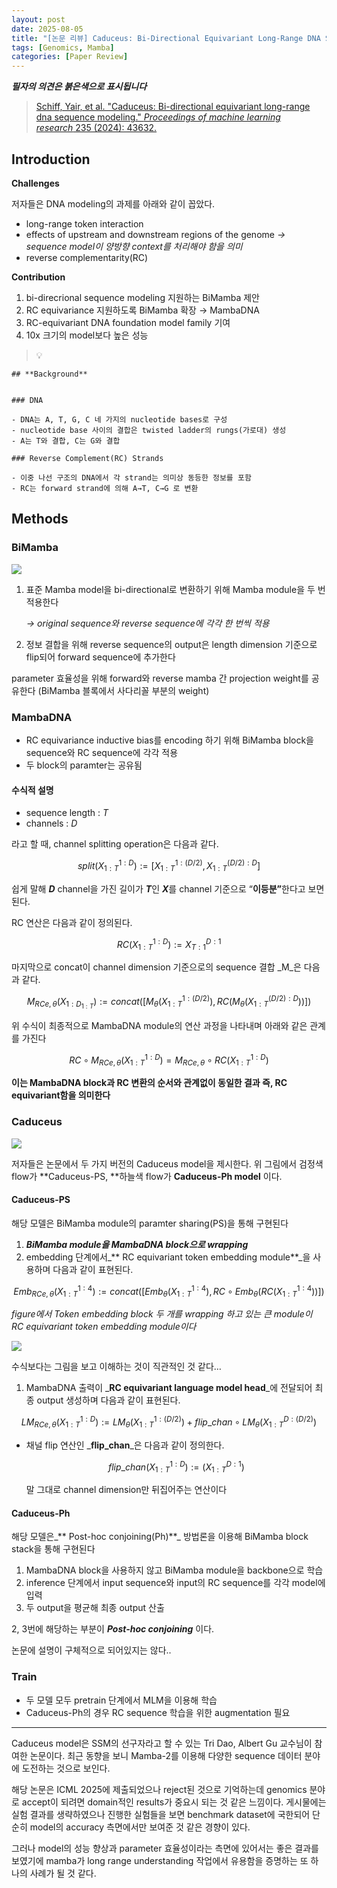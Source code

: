 ```yaml
---
layout: post
date: 2025-08-05
title: "[논문 리뷰] Caduceus: Bi-Directional Equivariant Long-Range DNA Sequence Modeling"
tags: [Genomics, Mamba]
categories: [Paper Review]
---
```


<span class="notion-red">_**필자의 의견은 붉은색으로 표시됩니다**_</span>


> [Schiff, Yair, et al. "Caduceus: Bi-directional equivariant long-range dna sequence modeling." ](https://pmc.ncbi.nlm.nih.gov/articles/PMC12189541/)[_Proceedings of machine learning research_](https://pmc.ncbi.nlm.nih.gov/articles/PMC12189541/)[ 235 (2024): 43632.](https://pmc.ncbi.nlm.nih.gov/articles/PMC12189541/)



## Introduction


**Challenges**


저자들은 DNA modeling의 과제를 아래와 같이 꼽았다.

- long-range token interaction
- effects of upstream and downstream regions of the genome 
_→ sequence model이 양방향 context를 처리해야 함을 의미_
- reverse complementarity(RC)

**Contribution**

1. bi-direcrional sequence modeling 지원하는 BiMamba 제안
1. RC equivariance 지원하도록 BiMamba 확장 → MambaDNA
1. RC-equivariant DNA foundation model family 기여
1. 10x 크기의 model보다 높은 성능

> 💡 


	## **Background**


	### DNA

	- DNA는 A, T, G, C 네 가지의 nucleotide bases로 구성
	- nucleotide base 사이의 결합은 twisted ladder의 rungs(가로대) 생성
	- A는 T와 결합, C는 G와 결합

	### Reverse Complement(RC) Strands

	- 이중 나선 구조의 DNA에서 각 strand는 의미상 동등한 정보를 포함
	- RC는 forward strand에 의해 A→T, C→G 로 변환


## Methods



### BiMamba


![](https://prod-files-secure.s3.us-west-2.amazonaws.com/542b861c-36a8-4051-84e5-8804b6728dba/2c247d59-7815-4980-99f0-8f0d21f445a7/image.png?X-Amz-Algorithm=AWS4-HMAC-SHA256&X-Amz-Content-Sha256=UNSIGNED-PAYLOAD&X-Amz-Credential=ASIAZI2LB466SY4XX5NR%2F20251004%2Fus-west-2%2Fs3%2Faws4_request&X-Amz-Date=20251004T060107Z&X-Amz-Expires=3600&X-Amz-Security-Token=IQoJb3JpZ2luX2VjEL7%2F%2F%2F%2F%2F%2F%2F%2F%2F%2FwEaCXVzLXdlc3QtMiJHMEUCIQD1ATxsCB6uPPlBGRRlsvnJv1ifLdKG8qk2kTpolqqMJQIgLL8qB6g9KUCLrL1VjK33j7YIVjH0xiEnwHxr5Mj3CmUq%2FwMIVhAAGgw2Mzc0MjMxODM4MDUiDHVfYnapKUiuRlA3ryrcA3w9i1MnfLBmaNGGgtnfNGncev%2BkYKZY6vsgcHNxEJl884qJ8ZmMW91ANJJEEnti%2F%2FbmjAXpkE4gm%2FQjGk%2FTkOMtBsIZCTj89mh%2Bfp61f9HxlaQUKq%2Ftw2lFYiqGzMpeWRXFfgKzJ6M29VLrUccgSECyGf%2B03GVLw%2BFyhiy1EVN6SqoT7zEkPo8JOX%2BqT2ba43sIYJJLt69trRT%2Bg6IoZwv6XXkHyXceUn3PtQ9WVEnmbo7wUBOJam0JBSaxKAmMOcjB%2FGtJ68LF76SHa%2BLDReFXThiFNK2chehazLUdxzrqz2VfBabu0l3C9seiZ5Rl1GvfaI9hobAtPTXrCtrMY9I4e9gzbPfRS6sFlxABQ3MjYQKUa2EVEliCyccSqdbz%2BKFuR0KR6kRAZ%2B6%2FWKfmsfyjTUzDixRK8ey4gTd8WDEirMHK9GNG5NJub53puBXO8EQMpHgFg9sBDMOG%2BbMIIJHY%2BKDK7W47%2FOhvYnm2KRlJHvZH%2FaXFdNrQB%2FatHYNtoSthnO%2BqnPUXjqPzXhnNSoUaJECW0MVvRynrQDpG10lMi0%2F2%2BRagSZDoDCO%2BO3mx%2F1YNpJO3%2FQxmPo7%2FC%2BSwywJaYeoxFyu86%2FugpsVzbIc4QbHUvoVf5dn17dqJMNvegscGOqUBPuSdjc%2FqVBMemk3jVxtaNz6QXhHJ%2BqQzUM8vhH7f34Uc6YIp93Ld%2Bn8r7EOLftQmh6MFkj%2FrfIueSeD0OpqI3BvTSqYi%2BjkB3D0wBmTJlqU%2B4%2FdHcWLOT%2BOOHLAed5xQo%2BKLE%2B1uGHzx3GiRT8%2B%2Fs4hEsEXXwT5rDSLpBo1jLnTThG8j2mBp0L7NEPd577chklP4OSB0FP7To8Rv6oE0ppUz4iHp&X-Amz-Signature=0e998d4156544903b3d5a5e0ee62b6c0f1b1d3304493c30df1ce2a6ff9d7459d&X-Amz-SignedHeaders=host&x-amz-checksum-mode=ENABLED&x-id=GetObject)

1. 표준 Mamba model을 bi-directional로 변환하기 위해 Mamba module을 두 번 적용한다

	_→ original sequence와 reverse sequence에 각각 한 번씩 적용_

1. 정보 결합을 위해 reverse sequence의 output은 length dimension 기준으로 flip되어 forward sequence에 추가한다

parameter 효율성을 위해 forward와 reverse mamba 간 projection weight를 공유한다 (BiMamba 블록에서 사다리꼴 부분의 weight)



### MambaDNA

- RC equivariance inductive bias를 encoding 하기 위해 BiMamba block을 sequence와 RC sequence에 각각 적용
- 두 block의 paramter는 공유됨


#### 수식적 설명

- sequence length : _T_
- channels : _D_

라고 할 때,  channel splitting operation은 다음과 같다.


$$
split(X^{1:D}_{1:T}):=[X^{1:(D/2)}_{1:T},X^{(D/2):D}_{1:T}]
$$


<span class="notion-red">쉽게 말해 </span><span class="notion-red">_**D**_</span><span class="notion-red"> channel을 가진 길이가 </span><span class="notion-red">_**T**_</span><span class="notion-red">인 </span><span class="notion-red">_**X**_</span><span class="notion-red">를 channel 기준으로 “</span><span class="notion-red">**이등분”**</span><span class="notion-red">한다고 보면 된다.</span>


RC 연산은 다음과 같이 정의된다.


$$
RC(X^{1:D}_{1:T}):=X^{D:1}_{T:1}
$$


마지막으로 concat이 channel dimension 기준으로의 sequence 결합 _M_은 다음과 같다.


$$
M_{RCe,\theta}(X_{1:D_{1:T}}):=concat([M_{\theta}(X^{1:(D/2)}_{1:T}),RC(M_{\theta}(X^{(D/2):D}_{1:T}))])
$$


위 수식이 최종적으로 MambaDNA module의 연산 과정을 나타내며 아래와 같은 관계를 가진다


$$
RC\circ M_{RCe,\theta}(X^{1:D}_{1:T}) = M_{RCe,\theta} \circ RC(X^{1:D}_{1:T})
$$


**이는 MambaDNA block과 RC 변환의 순서와 관계없이 동일한 결과 즉, RC equivariant함을 의미한다**



### Caduceus


![](https://prod-files-secure.s3.us-west-2.amazonaws.com/542b861c-36a8-4051-84e5-8804b6728dba/f94a60d7-8145-473b-aef9-7c68d3ec604a/image.png?X-Amz-Algorithm=AWS4-HMAC-SHA256&X-Amz-Content-Sha256=UNSIGNED-PAYLOAD&X-Amz-Credential=ASIAZI2LB466SY4XX5NR%2F20251004%2Fus-west-2%2Fs3%2Faws4_request&X-Amz-Date=20251004T060107Z&X-Amz-Expires=3600&X-Amz-Security-Token=IQoJb3JpZ2luX2VjEL7%2F%2F%2F%2F%2F%2F%2F%2F%2F%2FwEaCXVzLXdlc3QtMiJHMEUCIQD1ATxsCB6uPPlBGRRlsvnJv1ifLdKG8qk2kTpolqqMJQIgLL8qB6g9KUCLrL1VjK33j7YIVjH0xiEnwHxr5Mj3CmUq%2FwMIVhAAGgw2Mzc0MjMxODM4MDUiDHVfYnapKUiuRlA3ryrcA3w9i1MnfLBmaNGGgtnfNGncev%2BkYKZY6vsgcHNxEJl884qJ8ZmMW91ANJJEEnti%2F%2FbmjAXpkE4gm%2FQjGk%2FTkOMtBsIZCTj89mh%2Bfp61f9HxlaQUKq%2Ftw2lFYiqGzMpeWRXFfgKzJ6M29VLrUccgSECyGf%2B03GVLw%2BFyhiy1EVN6SqoT7zEkPo8JOX%2BqT2ba43sIYJJLt69trRT%2Bg6IoZwv6XXkHyXceUn3PtQ9WVEnmbo7wUBOJam0JBSaxKAmMOcjB%2FGtJ68LF76SHa%2BLDReFXThiFNK2chehazLUdxzrqz2VfBabu0l3C9seiZ5Rl1GvfaI9hobAtPTXrCtrMY9I4e9gzbPfRS6sFlxABQ3MjYQKUa2EVEliCyccSqdbz%2BKFuR0KR6kRAZ%2B6%2FWKfmsfyjTUzDixRK8ey4gTd8WDEirMHK9GNG5NJub53puBXO8EQMpHgFg9sBDMOG%2BbMIIJHY%2BKDK7W47%2FOhvYnm2KRlJHvZH%2FaXFdNrQB%2FatHYNtoSthnO%2BqnPUXjqPzXhnNSoUaJECW0MVvRynrQDpG10lMi0%2F2%2BRagSZDoDCO%2BO3mx%2F1YNpJO3%2FQxmPo7%2FC%2BSwywJaYeoxFyu86%2FugpsVzbIc4QbHUvoVf5dn17dqJMNvegscGOqUBPuSdjc%2FqVBMemk3jVxtaNz6QXhHJ%2BqQzUM8vhH7f34Uc6YIp93Ld%2Bn8r7EOLftQmh6MFkj%2FrfIueSeD0OpqI3BvTSqYi%2BjkB3D0wBmTJlqU%2B4%2FdHcWLOT%2BOOHLAed5xQo%2BKLE%2B1uGHzx3GiRT8%2B%2Fs4hEsEXXwT5rDSLpBo1jLnTThG8j2mBp0L7NEPd577chklP4OSB0FP7To8Rv6oE0ppUz4iHp&X-Amz-Signature=0e920a2b85f20d191d2ca7bfd67d616c8b5792e4364dd3866fd31c13a92e3336&X-Amz-SignedHeaders=host&x-amz-checksum-mode=ENABLED&x-id=GetObject)


저자들은 논문에서 두 가지 버전의 Caduceus model을 제시한다. 위 그림에서 검정색 flow가 **Caduceus-PS, **하늘색 flow가 **Caduceus-Ph model** 이다.



#### Caduceus-PS


해당 모델은 BiMamba module의 paramter sharing(PS)을 통해 구현된다

1. _**BiMamba module을 MambaDNA block으로 wrapping**_
1. embedding 단계에서_** RC equivariant token embedding module**_을 사용하며 다음과 같이 표현된다.

$$
Emb_{RCe,\theta}(X^{1:4}_{1:T}):=concat([Emb_{\theta}(X^{1:4}_{1:T}),RC \circ Emb_{\theta}(RC(X^{1:4}_{1:T}))])
$$


_figure에서 Token embedding block 두 개를 wrapping 하고 있는 큰 module이 RC equivariant token embedding module이다_


![](https://prod-files-secure.s3.us-west-2.amazonaws.com/542b861c-36a8-4051-84e5-8804b6728dba/b175e4da-71eb-4e91-8c23-a06dabe673c9/image.png?X-Amz-Algorithm=AWS4-HMAC-SHA256&X-Amz-Content-Sha256=UNSIGNED-PAYLOAD&X-Amz-Credential=ASIAZI2LB466SY4XX5NR%2F20251004%2Fus-west-2%2Fs3%2Faws4_request&X-Amz-Date=20251004T060107Z&X-Amz-Expires=3600&X-Amz-Security-Token=IQoJb3JpZ2luX2VjEL7%2F%2F%2F%2F%2F%2F%2F%2F%2F%2FwEaCXVzLXdlc3QtMiJHMEUCIQD1ATxsCB6uPPlBGRRlsvnJv1ifLdKG8qk2kTpolqqMJQIgLL8qB6g9KUCLrL1VjK33j7YIVjH0xiEnwHxr5Mj3CmUq%2FwMIVhAAGgw2Mzc0MjMxODM4MDUiDHVfYnapKUiuRlA3ryrcA3w9i1MnfLBmaNGGgtnfNGncev%2BkYKZY6vsgcHNxEJl884qJ8ZmMW91ANJJEEnti%2F%2FbmjAXpkE4gm%2FQjGk%2FTkOMtBsIZCTj89mh%2Bfp61f9HxlaQUKq%2Ftw2lFYiqGzMpeWRXFfgKzJ6M29VLrUccgSECyGf%2B03GVLw%2BFyhiy1EVN6SqoT7zEkPo8JOX%2BqT2ba43sIYJJLt69trRT%2Bg6IoZwv6XXkHyXceUn3PtQ9WVEnmbo7wUBOJam0JBSaxKAmMOcjB%2FGtJ68LF76SHa%2BLDReFXThiFNK2chehazLUdxzrqz2VfBabu0l3C9seiZ5Rl1GvfaI9hobAtPTXrCtrMY9I4e9gzbPfRS6sFlxABQ3MjYQKUa2EVEliCyccSqdbz%2BKFuR0KR6kRAZ%2B6%2FWKfmsfyjTUzDixRK8ey4gTd8WDEirMHK9GNG5NJub53puBXO8EQMpHgFg9sBDMOG%2BbMIIJHY%2BKDK7W47%2FOhvYnm2KRlJHvZH%2FaXFdNrQB%2FatHYNtoSthnO%2BqnPUXjqPzXhnNSoUaJECW0MVvRynrQDpG10lMi0%2F2%2BRagSZDoDCO%2BO3mx%2F1YNpJO3%2FQxmPo7%2FC%2BSwywJaYeoxFyu86%2FugpsVzbIc4QbHUvoVf5dn17dqJMNvegscGOqUBPuSdjc%2FqVBMemk3jVxtaNz6QXhHJ%2BqQzUM8vhH7f34Uc6YIp93Ld%2Bn8r7EOLftQmh6MFkj%2FrfIueSeD0OpqI3BvTSqYi%2BjkB3D0wBmTJlqU%2B4%2FdHcWLOT%2BOOHLAed5xQo%2BKLE%2B1uGHzx3GiRT8%2B%2Fs4hEsEXXwT5rDSLpBo1jLnTThG8j2mBp0L7NEPd577chklP4OSB0FP7To8Rv6oE0ppUz4iHp&X-Amz-Signature=79d61c868cfeb932bad4446b46b392b407f31eeb1bb3425598ee4e7f2e1d8d20&X-Amz-SignedHeaders=host&x-amz-checksum-mode=ENABLED&x-id=GetObject)


<span class="notion-red">수식보다는 그림을 보고 이해하는 것이 직관적인 것 같다…</span>

1. MambaDNA 출력이 _**RC equivariant language model head**_에 전달되어 최종 output 생성하며 다음과 같이 표현된다.

$$
LM_{RCe,\theta}(X^{1:D}_{1:T}):= LM_{\theta}(X^{1:(D/2)}_{1:T})+flip\_chan\circ LM_{\theta}(X^{D:(D/2)}_{1:T})
$$

- 채널 flip 연산인 _**flip\_chan**_은 다음과 같이 정의한다.

	$$
	flip\_chan(X^{1:D}_{1:T}):=(X^{D:1}_{1:T})
	$$


	말 그대로 channel dimension만 뒤집어주는 연산이다



#### Caduceus-Ph


해당 모델은_** Post-hoc conjoining(Ph)**_ 방법론을 이용해 BiMamba block stack을 통해 구현된다

1. MambaDNA block을 사용하지 않고 BiMamba module을 backbone으로 학습
1. inference 단계에서 input sequence와 input의 RC sequence를 각각 model에 입력
1. 두 output을 평균해 최종 output 산출

2, 3번에 해당하는 부분이 _**Post-hoc conjoining**_ 이다.


<span class="notion-red">논문에 설명이 구체적으로 되어있지는 않다..</span>



### Train

- 두 모델 모두 pretrain 단계에서 MLM을 이용해 학습
- Caduceus-Ph의 경우 RC sequence 학습을 위한 augmentation 필요

---


<span class="notion-red">Caduceus model은 SSM의 선구자라고 할 수 있는 Tri Dao, Albert Gu 교수님이 참여한 논문이다. 최근 동향을 보니 Mamba-2를 이용해 다양한 sequence 데이터 분야에 도전하는 것으로 보인다.</span>


<span class="notion-red">해당 논문은 ICML 2025에 제출되었으나 reject된 것으로 기억하는데 genomics 분야로 accept이 되려면 domain적인 results가 중요시 되는 것 같은 느낌이다. 게시물에는 실험 결과를 생략하였으나 진행한 실험들을 보면 benchmark dataset에 국한되어 단순히 model의 accuracy 측면에서만 보여준 것 같은 경향이 있다.</span>


<span class="notion-red">그러나 model의 성능 향상과 parameter 효율성이라는 측면에 있어서는 좋은 결과를 보였기에 mamba가 long range understanding 작업에서 유용함을 증명하는 또 하나의 사례가 될 것 같다.</span>

